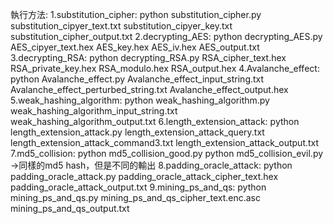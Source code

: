 執行方法:
1.substitution_cipher:
python substitution_cipher.py substitution_cipyer_text.txt substitution_cipyer_key.txt substitution_cipher_output.txt
2.decrypting_AES:
python decrypting_AES.py AES_cipyer_text.hex AES_key.hex AES_iv.hex AES_output.txt
3.decrypting_RSA:
python decrypting_RSA.py RSA_cipher_text.hex RSA_private_key.hex RSA_modulo.hex RSA_output.hex
4.Avalanche_effect:
python Avalanche_effect.py Avalanche_effect_input_string.txt Avalanche_effect_perturbed_string.txt Avalanche_effect_output.hex
5.weak_hashing_algorithm:
python weak_hashing_algorithm.py weak_hashing_algorithm_input_string.txt weak_hashing_algorithm_output.txt
6.length_extension_attack:
python length_extension_attack.py length_extension_attack_query.txt length_extension_attack_command3.txt length_extension_attack_output.txt
7.md5_collision:
python md5_collision_good.py
python md5_collision_evil.py
->同樣的md5 hash，但是不同的輸出
8.padding_oracle_attack:
python padding_oracle_attack.py padding_oracle_attack_cipher_text.hex padding_oracle_attack_output.txt
9.mining_ps_and_qs:
python mining_ps_and_qs.py mining_ps_and_qs_cipher_text.enc.asc mining_ps_and_qs_output.txt